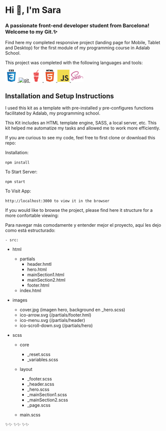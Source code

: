<h1 >Hi 👋, I'm Sara</h1>

<h3 >A passionate front-end developer student from Barcelona! Welcome to my Git.✨</h3>

Find here my completed responsive project (landing page for Mobile, Tablet and Desktop) for the first module of my programming course in Adalab School.

This project was completed with the following languages and tools:

<p> <a href="https://www.w3schools.com/css/" target="_blank"> <img src="https://raw.githubusercontent.com/devicons/devicon/master/icons/css3/css3-original-wordmark.svg" alt="css3" width="40" height="40"/> </a> <a href="https://git-scm.com/" target="_blank"> <img src="https://www.vectorlogo.zone/logos/git-scm/git-scm-icon.svg" alt="git" width="40" height="40"/> </a> <a href="https://gulpjs.com" target="_blank"> <img src="https://raw.githubusercontent.com/devicons/devicon/master/icons/gulp/gulp-plain.svg" alt="gulp" width="40" height="40"/> </a> <a href="https://www.w3.org/html/" target="_blank"> <img src="https://raw.githubusercontent.com/devicons/devicon/master/icons/html5/html5-original-wordmark.svg" alt="html5" width="40" height="40"/> </a> <a href="https://developer.mozilla.org/en-US/docs/Web/JavaScript" target="_blank"> <img src="https://raw.githubusercontent.com/devicons/devicon/master/icons/javascript/javascript-original.svg" alt="javascript" width="40" height="40"/> </a> <a href="https://sass-lang.com" target="_blank"> <img src="https://raw.githubusercontent.com/devicons/devicon/master/icons/sass/sass-original.svg" alt="sass" width="40" height="40"/> </a> </p>

## Installation and Setup Instructions

I used this kit as a template with pre-installed y pre-configures functions facilitated by Adalab, my programming school.

This Kit includes an HTML template engine, SASS, a local server, etc. This kit helped me automatize my tasks and allowed me to work more efficiently.

If you are curious to see my code, feel free to first clone or download this repo:

Installation:

`npm install`

To Start Server:

`npm start`

To Visit App:

`http://localhost:3000 to view it in the browser`

If you would like to browse the project, please find here it structure for a more confortable viewing:

Para navegar más comodamente y entender mejor el proyecto, aquí les dejo como está estructurado:

    - src:

  - html

    - partials
      - header.hmtl
      - hero.html
      - mainSection1.html
      - mainSection2.html
      - footer.html
    - index.html

  - images

    - cover.jpg (imagen hero, background en \_hero.scss)
    - ico-arrow.svg (/partials/footer.hml)
    - ico-menu.svg (/partials/header)
    - ico-scroll-down.svg (/partials/hero)

  - scss

    - core

      - \_reset.scss
      - \_variables.scss

    - layout

      - \_footer.scss 
      - \_header.scss
      - \_hero.scss
      - \_mainSection1.scss 
      -  \_mainSection2.scss
      - \_page.scss 
      
    - main.scss

✨✨
✨✨
✨✨

